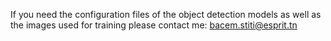 If you need the configuration files of the object detection models as well as the images used for training please contact me: bacem.stiti@esprit.tn
